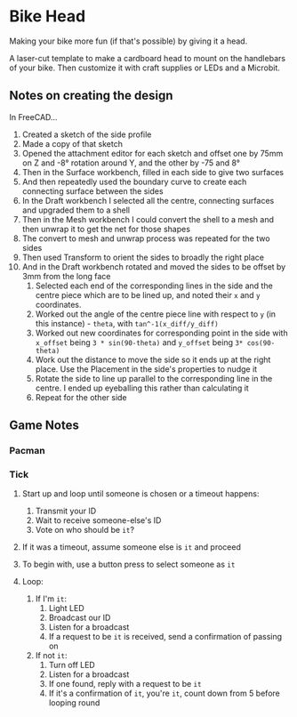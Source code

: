 # Bike Head

Making your bike more fun (if that's possible) by giving it a head.

A laser-cut template to make a cardboard head to mount on the handlebars of your bike.  Then customize it with craft supplies or LEDs and a Microbit.

## Notes on creating the design

In FreeCAD...

1. Created a sketch of the side profile
1. Made a copy of that sketch
1. Opened the attachment editor for each sketch and offset one by 75mm on Z and -8&deg; rotation around Y, and the other by -75 and 8&deg;
1. Then in the Surface workbench, filled in each side to give two surfaces
1. And then repeatedly used the boundary curve to create each connecting surface between the sides
1. In the Draft workbench I selected all the centre, connecting surfaces and upgraded them to a shell
1. Then in the Mesh workbench I could convert the shell to a mesh and then unwrap it to get the net for those shapes
1. The convert to mesh and unwrap process was repeated for the two sides
1. Then used Transform to orient the sides to broadly the right place
1. And in the Draft workbench rotated and moved the sides to be offset by 3mm from the long face
   1. Selected each end of the corresponding lines in the side and the centre piece which are to be lined up, and noted their `x` and `y` coordinates.
   1. Worked out the angle of the centre piece line with respect to `y` (in this instance) - `theta`, with `tan^-1(x_diff/y_diff)`
   1. Worked out new coordinates for corresponding point in the side with `x_offset` being `3 * sin(90-theta)` and `y_offset` being `3* cos(90-theta)`
   1. Work out the distance to move the side so it ends up at the right place.  Use the Placement in the side's properties to nudge it
   1. Rotate the side to line up parallel to the corresponding line in the centre.  I ended up eyeballing this rather than calculating it
   1. Repeat for the other side



## Game Notes

### Pacman

### Tick

1. Start up and loop until someone is chosen or a timeout happens:
   1. Transmit your ID
   1. Wait to receive someone-else's ID
   1. Vote on who should be `it`?
1. If it was a timeout, assume someone else is `it` and proceed


1. To begin with, use a button press to select someone as `it`
1. Loop:
   1. If I'm `it`:
      1. Light LED
      1. Broadcast our ID
      1. Listen for a broadcast
      1. If a request to be `it` is received, send a confirmation of passing on
   1. If not `it`:
      1. Turn off LED
      1. Listen for a broadcast
      1. If one found, reply with a request to be `it`
      1. If it's a confirmation of `it`, you're `it`, count down from 5 before looping round



